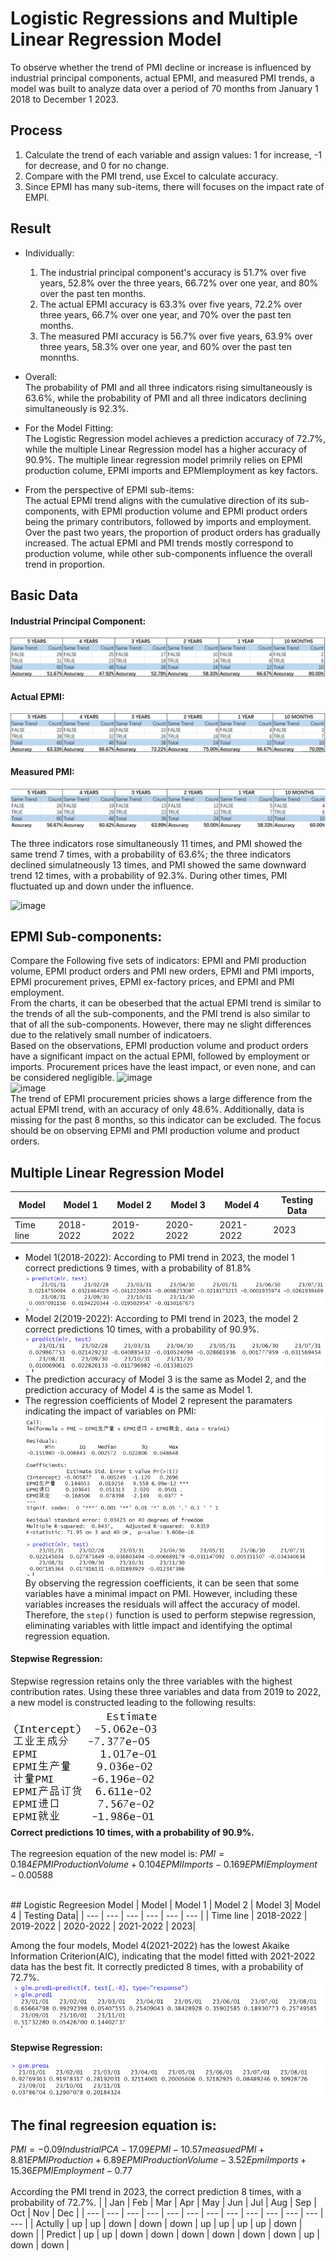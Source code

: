 # Logistic Regressions and Multiple Linear Regression Model
To observe whether the trend of PMI decline or increase is influenced by industrial principal components, actual EPMI, and measured PMI trends, a model was built to analyze data over a period of 70 months from January 1 2018 to December 1 2023.

## Process
1. Calculate the trend of each variable and assign values: 1 for increase, -1 for decrease, and 0 for no change.
2. Compare with the PMI trend, use Excel to calculate accuracy.
3. Since EPMI has many sub-items, there will focuses on the impact rate of EMPI.

## Result
- Individually:<br/>
  1. The industrial principal component's accuracy is 51.7% over five years, 52.8% over the three years, 66.72% over one year, and 80% over the past ten months.<br/>
  2. The actual EPMI accuracy is 63.3% over five years, 72.2% over three years, 66.7% over one year, and 70% over the past ten months.<br/>
  3. The measured PMI accuracy is 56.7% over five years, 63.9% over three years, 58.3% over one year, and 60% over the past ten monnths.<br/>

- Overall:<br/>
  The probability of PMI and all three indicators rising simultaneously is 63.6%, while the probability of PMI and all three indicators declining simultaneously is 92.3%.<br/>

- For the Model Fitting:<br/>
  The Logistic Regression model achieves a prediction accuracy of 72.7%, while the multiple Linear Regression model has a higher accuracy of 90.9%. The multiple linear regression model primrily relies on EPMI production colume, EPMI imports and EPMIemployment as key factors.

- From the perspective of EPMI sub-items:<br/>
  The actual EPMI trend aligns with the cumulative direction of its sub-components, with EPMI production volume and EPMI product orders being the primary contributors, followed by imports and employment. Over the past two years, the proportion of product orders has gradually increased. The actual EPMI and PMI trends mostly correspond to production volume, while other sub-components influence the overall trend in proportion.
  
## Basic Data

#### Industrial Principal Component:
![img](Img/IPCA.png)

#### Actual EPMI:
![IMG](Img/A-EPMI.png)

#### Measured PMI:
![IMG](Img/M-PMI.png)

The three indicators rose simultaneously 11 times, and PMI showed the same trend 7 times, with a probability of 63.6%; the three indicators declined simulatneously 13 times, and PMI showed the same downward trend 12 times, with a probability of 92.3%. During other times, PMI fluctuated up and down under the influence. 

![image](https://github.com/user-attachments/assets/0d9d0796-3b53-4e3b-be54-ae55afd1e5f6)

## EPMI Sub-components:
Compare the Following five sets of indicators: EPMI and PMI production volume, EPMI product orders and PMI new orders, EPMI and PMI imports, EPMI procurement prives, EPMI ex-factory prices, and EPMI and PMI employment.
<br/>
From the charts, it can be obeserbed that the actual EPMI trend is similar to the trends of all the sub-components, and the PMI trend is also similar to that of all the sub-components. However, there may ne slight differences due to the relatively small number of indicatoers.
<br/>
Based on the observations, EPMI production volume and product orders have a significant impact on the actual EPMI, followed by employment or imports. Procurement prices have the least impact, or even none, and can be considered negligible.
![image](https://github.com/user-attachments/assets/6579695c-4b43-41c8-976c-0892f0eed761)
<br/>
![image](https://github.com/user-attachments/assets/0e3d156c-33aa-4acd-919d-95f4227fbb84)
<br/>
The trend of EPMI procurement pricies shows a large difference from the actual EPMI trend, with an accuracy of only 48.6%. Additionally, data is missing for the past 8 months, so this indicator can be excluded. The focus should be on observing EPMI and PMI production volume and product orders.

## Multiple Linear Regression Model
| Model | Model 1 | Model 2 | Model 3| Model 4 | Testing Data|
| --- | --- | --- | --- | --- | --- |
| Time line | 2018-2022 | 2019-2022 | 2020-2022 | 2021-2022 | 2023|

- Model 1(2018-2022): According to PMI trend in 2023, the model 1 correct predictions 9 times, with a probability of 81.8%
  ![img](Img/2018-2022-M.png)<br/>
- Model 2(2019-2022): According to PMI trend in 2023, the model 2 correct predictions 10 times, with a probability of 90.9%.
  ![img](Img/2019-2022-M.png)<br/>
- The prediction accuracy of Model 3 is the same as Model 2, and the prediction accuracy of Model 4 is the same as Model 1.
- The regression coefficients of Model 2 represent the paramaters indicating the impact of variables on PMI:
  ![img](Img/Gruadual-R-M.png)
By observing the regression coefficients, it can be seen that some variables have a minimal impact on PMI. However, including these variables increases the residuals will affect the accuracy of model. Therefore, the ```step()``` function is used to perform stepwise regression, eliminating variables with little impact and identifying the optimal regression equation.

#### Stepwise Regression:
Stepwise regression retains only the three variables with the highest contribution rates. Using these three variables and data from 2019 to 2022, a new model is constructed leading to the following results:<br/>
![img](Img/Estimate-M.png)<br/>
**Correct predictions 10 times, with a probability of 90.9%.**
</br>
<br/>
The regreesion equation of the new model is:
$PMI = 0.184 EPMI Production Volume + 0.104 EPMI Imports - 0.169 EPMI  Employment- 0.00588$

<br/>
## Logistic Regreesion Model
| Model | Model 1 | Model 2 | Model 3| Model 4 | Testing Data|
| --- | --- | --- | --- | --- | --- |
| Time line | 2018-2022 | 2019-2022 | 2020-2022 | 2021-2022 | 2023|

Among the four models, Model 4(2021-2022) has the lowest Akaike Information Criterion(AIC), indicating that the model fitted with 2021-2022 data has the best fit. It correctly predicted 8 times, with a probability of 72.7%.
![img](Img/L.png)<br/>

#### Stepwise Regression:
![img](Img/Gruadual-R-L.png)<br/>


## The final regreesion equation is:
$PMI = -0.09 IndustrialPCA - 17.09 EPMI - 10.57 measuedPMI + 8.81 EPMI Production + 6.89 EPMI Production Volume - 3.52 Epmi Imports + 15.36 EPMI Employment - 0.77$<br/>
</br>
According the PMI trend in 2023, the correct prediction 8 times, with a probability of 72.7%.
|   | Jan | Feb | Mar | Apr | May | Jun | Jul | Aug | Sep | Oct | Nov | Dec | 
| --- | --- | --- | --- | --- | --- | --- | --- | --- | --- | --- | --- | --- |
| Actully | up | up | down | down | down | up | up | up | up | down | down |
| Predict | up | up | down | down | down | down | down | down | up | down | down |


